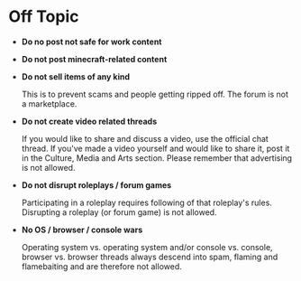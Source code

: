 # Off Topic

* __Do no post not safe for work content__

* __Do not post minecraft-related content__

* __Do not sell items of any kind__

    This is to prevent scams and people getting ripped off. The forum is not a marketplace.
    
* __Do not create video related threads__

    If you would like to share and discuss a video, use the official chat thread. 
    If you've made a video yourself and would like to share it, post it in the Culture, Media and Arts section. Please
    remember that advertising is not allowed.
    
* __Do not disrupt roleplays / forum games__

    Participating in a roleplay requires following of that roleplay's rules.
    Disrupting a roleplay (or forum game) is not allowed.
    
* __No OS / browser / console wars__

    Operating system vs. operating system and/or console vs. console, browser 
    vs. browser threads always descend into spam, flaming and flamebaiting and are therefore not allowed.